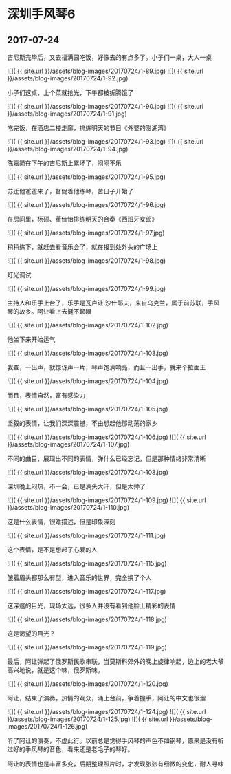 深圳手风琴6
====================

2017-07-24
------------------------

吉尼斯完毕后，又去福满园吃饭，好像去的有点多了。小子们一桌，大人一桌

![]( {{ site.url }}/assets/blog-images/20170724/1-89.jpg)
![]( {{ site.url }}/assets/blog-images/20170724/1-92.jpg)

小子们这桌，上个菜就抢光，下午都被折腾饿了

![]( {{ site.url }}/assets/blog-images/20170724/1-90.jpg)
![]( {{ site.url }}/assets/blog-images/20170724/1-91.jpg)

吃完饭，在酒店二楼走廊，排练明天的节目《外婆的澎湖湾》

![]( {{ site.url }}/assets/blog-images/20170724/1-93.jpg)
![]( {{ site.url }}/assets/blog-images/20170724/1-94.jpg)

陈嘉简在下午的吉尼斯上累坏了，闷闷不乐

![]( {{ site.url }}/assets/blog-images/20170724/1-95.jpg)

苏迁他爸爸来了，督促着他练琴，苦日子开始了

![]( {{ site.url }}/assets/blog-images/20170724/1-96.jpg)

在房间里，杨硕、董佳怡排练明天的合奏《西班牙女郎》

![]( {{ site.url }}/assets/blog-images/20170724/1-97.jpg)

稍稍练下，就赶去看音乐会了，就在报到处外头的广场上

![]( {{ site.url }}/assets/blog-images/20170724/1-98.jpg)

灯光调试

![]( {{ site.url }}/assets/blog-images/20170724/1-99.jpg)

主持人和乐手上台了，乐手是瓦卢让.沙什耶夫，来自乌克兰，属于前苏联，手风琴的故乡。阿让看上去挺不起眼

![]( {{ site.url }}/assets/blog-images/20170724/1-102.jpg)

他坐下来开始运气

![]( {{ site.url }}/assets/blog-images/20170724/1-103.jpg)

我查，一出声，就惊讶声一片，琴声饱满响亮，而且一出手，就来个拉面王

![]( {{ site.url }}/assets/blog-images/20170724/1-104.jpg)

而且，表情自然，富有感染力

![]( {{ site.url }}/assets/blog-images/20170724/1-105.jpg)

坚毅的表情，让我们深深震撼，不由想起他那动荡的家乡

![]( {{ site.url }}/assets/blog-images/20170724/1-106.jpg)
![]( {{ site.url }}/assets/blog-images/20170724/1-107.jpg)

不同的曲目，展现出不同的表情，弹什么已经忘记，但是那种情绪非常清晰

![]( {{ site.url }}/assets/blog-images/20170724/1-108.jpg)

深圳晚上闷热，不一会，已是满头大汗，但是太帅了

![]( {{ site.url }}/assets/blog-images/20170724/1-109.jpg)
![]( {{ site.url }}/assets/blog-images/20170724/1-110.jpg)

这是什么表情，很难描述，但是印象深刻

![]( {{ site.url }}/assets/blog-images/20170724/1-111.jpg)

这个表情，是不是想起了心爱的人

![]( {{ site.url }}/assets/blog-images/20170724/1-115.jpg)

皱着眉头都那么有型，进入音乐的世界，完全换了个人

![]( {{ site.url }}/assets/blog-images/20170724/1-117.jpg)

这深邃的目光，现场太远，很多人并没有看到他脸上精彩的表情

![]( {{ site.url }}/assets/blog-images/20170724/1-118.jpg)

这是渴望的目光？

![]( {{ site.url }}/assets/blog-images/20170724/1-119.jpg)

最后，阿让弹起了俄罗斯民歌串联，当莫斯科郊外的晚上旋律响起，边上的老大爷高兴地说，就是这个味，俄罗斯味。

![]( {{ site.url }}/assets/blog-images/20170724/1-120.jpg)

阿让，结束了演奏，热情的观众，涌上台前，争着握手，阿让的中文也很溜

![]( {{ site.url }}/assets/blog-images/20170724/1-124.jpg)
![]( {{ site.url }}/assets/blog-images/20170724/1-125.jpg)
![]( {{ site.url }}/assets/blog-images/20170724/1-126.jpg)

听了阿让的演奏，不虚此行。以前总是觉得手风琴的声色不如钢琴，原来是没有听过好的手风琴的音色，看来还是老毛子的琴好。

阿让的表情也是丰富多变，后期整理照片时，才发现张张有细微的变化，耐人寻味

